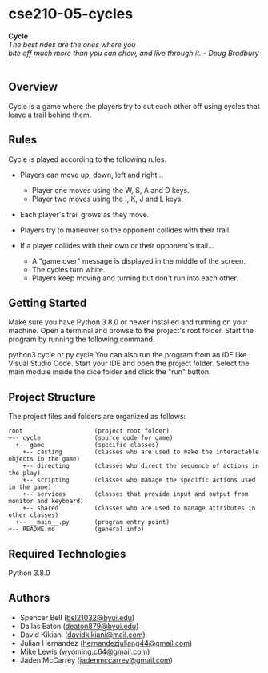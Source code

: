 # cse210-05-cycles

__Cycle__  
_The best rides are the ones where you_  
_bite off much more than you can chew,_
_and live through it._
_- Doug Bradbury -_

## Overview
Cycle is a game where the players try to cut each other off using cycles that leave a trail behind them.

## Rules
Cycle is played according to the following rules.

- Players can move up, down, left and right...
    - Player one moves using the W, S, A and D keys.
    - Player two moves using the I, K, J and L keys.

- Each player's trail grows as they move.
- Players try to maneuver so the opponent collides with their trail.
- If a player collides with their own or their opponent's trail...
    - A "game over" message is displayed in the middle of the screen.
    - The cycles turn white.
    - Players keep moving and turning but don't run into each other.

## Getting Started
Make sure you have Python 3.8.0 or newer installed and running on your machine. Open a terminal and browse to the project's root folder. Start the program by running the following command.

python3 cycle or py cycle
You can also run the program from an IDE like Visual Studio Code. Start your IDE and open the project folder. Select the main module inside the dice folder and click the "run" button.

## Project Structure
The project files and folders are organized as follows:
```
root                    (project root folder)
+-- cycle               (source code for game)
  +-- game              (specific classes)
    +-- casting         (classes who are used to make the interactable objects in the game)
    +-- directing       (classes who direct the sequence of actions in the play)
    +-- scripting       (classes who manage the specific actions used in the game)
    +-- services        (classes that provide input and output from monitor and keyboard)
    +-- shared          (classes who are used to manage attributes in other classes)
  +-- __main__.py       (program entry point)
+-- README.md           (general info)
```

## Required Technologies
Python 3.8.0

## Authors
- Spencer Bell (bel21032@byui.edu)
- Dallas Eaton (deaton879@byui.edu)
- David Kikiani (davidkikiani@mail.com)
- Julian Hernandez (hernandezjuliang44@gmail.com)
- Mike Lewis (wyoming.c64@gmail.com)
- Jaden McCarrey (jadenmccarrey@gmail.com)